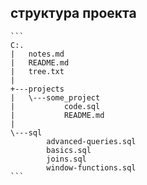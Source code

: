 ## структура проекта

<pre><code>``` 
C:.
|   notes.md
|   README.md
|   tree.txt
|   
+---projects
|   \---some_project
|           code.sql
|           README.md
|           
\---sql
        advanced-queries.sql
        basics.sql
        joins.sql
        window-functions.sql
```</code></pre>